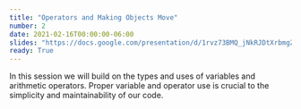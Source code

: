 ```yaml
---
title: "Operators and Making Objects Move"
number: 2
date: 2021-02-16T00:00:00-06:00
slides: "https://docs.google.com/presentation/d/1rvz73BMQ_jNkRJDtXrbmgZGQAif78O99Ggdv_GnLYe4/edit#slide=id.g8d84af5fdb_0_56"
ready: True
---
```


In this session we will build on the types and uses of variables and arithmetic operators. Proper variable and operator use is crucial to the simplicity and maintainability of our code.